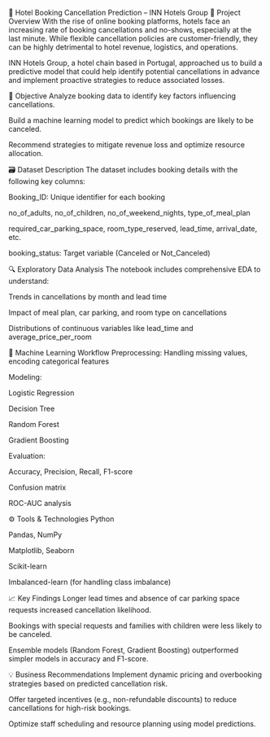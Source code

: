 🏨 Hotel Booking Cancellation Prediction – INN Hotels Group
📘 Project Overview
With the rise of online booking platforms, hotels face an increasing rate of booking cancellations and no-shows, especially at the last minute. While flexible cancellation policies are customer-friendly, they can be highly detrimental to hotel revenue, logistics, and operations.

INN Hotels Group, a hotel chain based in Portugal, approached us to build a predictive model that could help identify potential cancellations in advance and implement proactive strategies to reduce associated losses.

🎯 Objective
Analyze booking data to identify key factors influencing cancellations.

Build a machine learning model to predict which bookings are likely to be canceled.

Recommend strategies to mitigate revenue loss and optimize resource allocation.

🗃️ Dataset Description
The dataset includes booking details with the following key columns:

Booking_ID: Unique identifier for each booking

no_of_adults, no_of_children, no_of_weekend_nights, type_of_meal_plan

required_car_parking_space, room_type_reserved, lead_time, arrival_date, etc.

booking_status: Target variable (Canceled or Not_Canceled)

🔍 Exploratory Data Analysis
The notebook includes comprehensive EDA to understand:

Trends in cancellations by month and lead time

Impact of meal plan, car parking, and room type on cancellations

Distributions of continuous variables like lead_time and average_price_per_room

🧠 Machine Learning Workflow
Preprocessing: Handling missing values, encoding categorical features

Modeling:

Logistic Regression

Decision Tree

Random Forest

Gradient Boosting

Evaluation:

Accuracy, Precision, Recall, F1-score

Confusion matrix

ROC-AUC analysis

⚙️ Tools & Technologies
Python

Pandas, NumPy

Matplotlib, Seaborn

Scikit-learn

Imbalanced-learn (for handling class imbalance)

📈 Key Findings
Longer lead times and absence of car parking space requests increased cancellation likelihood.

Bookings with special requests and families with children were less likely to be canceled.

Ensemble models (Random Forest, Gradient Boosting) outperformed simpler models in accuracy and F1-score.

💡 Business Recommendations
Implement dynamic pricing and overbooking strategies based on predicted cancellation risk.

Offer targeted incentives (e.g., non-refundable discounts) to reduce cancellations for high-risk bookings.

Optimize staff scheduling and resource planning using model predictions.
